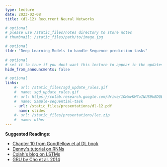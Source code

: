 ```yaml
---
type: lecture
date: 2023-02-08
title: (dl-12) Recurrent Neural Networks

# optional
# please use /static_files/notes directory to store notes
# thumbnail: /static_files/path/to/image.jpg 

# optional
tldr: "Deep Learning Models to handle Sequence prediction tasks"
  
# optional
# set it to true if you dont want this lecture to appear in the updates section
hide_from_announcments: false

# optional
links: 
    #- url: /static_files/sgd_update_rules.gif
    #  name: sgd_update_rules.gif
    #- url: https://colab.research.google.com/drive/1OHmvKM7wINUS9kBDQExY_oDKK4AX-wgN?usp=sharing
    #  name: Sample-sequential-task
    - url: /static_files/presentations/dl-12.pdf
      name: slides
    #- url: /static_files/presentations/lec.zip
    #  name: other
---
```

**Suggested Readings:**
- [Chapter 10 from Goodfellow et al DL book](https://www.deeplearningbook.org/contents/rnn.html)
- [Denny's tutorial on RNNs](https://dennybritz.com/posts/wildml/recurrent-neural-networks-tutorial-part-1/)
- [Colah's blog on LSTMs](https://colah.github.io/posts/2015-08-Understanding-LSTMs/) 
- [GRU by Cho et al. 2014](https://arxiv.org/pdf/1406.1078v3.pdf)
